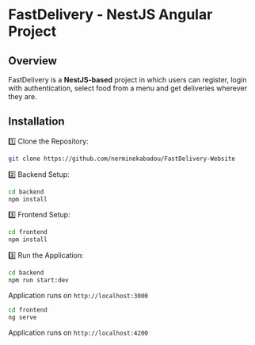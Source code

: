 # FastDelivery - NestJS Angular Project

## Overview
FastDelivery is a **NestJS-based** project in which users can register, login with authentication, select food from a menu and get deliveries wherever they are.

## Installation
1️⃣ Clone the Repository:
```bash
git clone https://github.com/nerminekabadou/FastDelivery-Website
```
2️⃣ Backend Setup:
```bash
cd backend
npm install
```
3️⃣ Frontend Setup:
```bash
cd frontend
npm install
```
3️⃣ Run the Application:
```bash
cd backend
npm run start:dev
```
Application runs on `http://localhost:3000`
```bash
cd frontend
ng serve
```
Application runs on `http://localhost:4200`